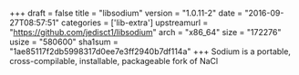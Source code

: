 +++
draft = false
title = "libsodium"
version = "1.0.11-2"
date = "2016-09-27T08:57:51"
categories = ['lib-extra']
upstreamurl = "https://github.com/jedisct1/libsodium"
arch = "x86_64"
size = "172276"
usize = "580600"
sha1sum = "1ae85117f2db5998317d0ee7e3ff2940b7df114a"
+++
Sodium is a portable, cross-compilable, installable, packageable fork of NaCl